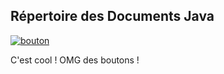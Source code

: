 ## Répertoire des Documents Java


[![bouton](http://google.com)](http://google.com)

C'est cool ! OMG des boutons !
